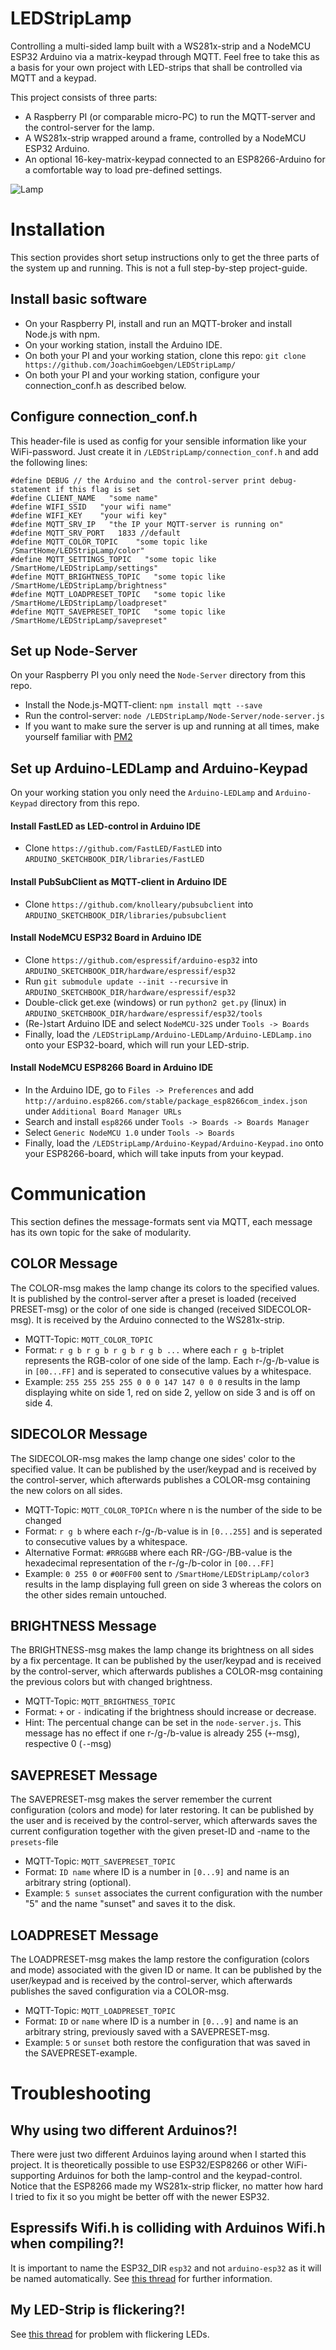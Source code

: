 # LEDStripLamp
Controlling a multi-sided lamp built with a WS281x-strip and a NodeMCU ESP32 Arduino via a matrix-keypad through MQTT. Feel free to take this as a basis for your own project with LED-strips that shall be controlled via MQTT and a keypad.

This project consists of three parts:
- A Raspberry PI (or comparable micro-PC) to run the MQTT-server and the control-server for the lamp.
- A WS281x-strip wrapped around a frame, controlled by a NodeMCU ESP32 Arduino.
- An optional 16-key-matrix-keypad connected to an ESP8266-Arduino for a comfortable way to load pre-defined settings.

![Lamp](https://i.imgur.com/BPRM2Qz.jpg)

# Installation
This section provides short setup instructions only to get the three parts of the system up and running. This is not a full step-by-step project-guide.

## Install basic software
- On your Raspberry PI, install and run an MQTT-broker and install Node.js with npm.
- On your working station, install the Arduino IDE.
- On both your PI and your working station, clone this repo: ```git clone https://github.com/JoachimGoebgen/LEDStripLamp/```
- On both your PI and your working station, configure your connection_conf.h as described below.

## Configure connection_conf.h
This header-file is used as config for your sensible information like your WiFi-password.
Just create it in ```/LEDStripLamp/connection_conf.h``` and add the following lines:
```
#define DEBUG // the Arduino and the control-server print debug-statement if this flag is set
#define CLIENT_NAME   "some name"
#define WIFI_SSID   "your wifi name"
#define WIFI_KEY    "your wifi key"
#define MQTT_SRV_IP   "the IP your MQTT-server is running on"
#define MQTT_SRV_PORT   1833 //default
#define MQTT_COLOR_TOPIC    "some topic like /SmartHome/LEDStripLamp/color"
#define MQTT_SETTINGS_TOPIC   "some topic like /SmartHome/LEDStripLamp/settings"
#define MQTT_BRIGHTNESS_TOPIC   "some topic like /SmartHome/LEDStripLamp/brightness"
#define MQTT_LOADPRESET_TOPIC   "some topic like /SmartHome/LEDStripLamp/loadpreset"
#define MQTT_SAVEPRESET_TOPIC   "some topic like /SmartHome/LEDStripLamp/savepreset"
```

## Set up Node-Server
On your Raspberry PI you only need the ```Node-Server``` directory from this repo.
- Install the Node.js-MQTT-client: ```npm install mqtt --save```
- Run the control-server: ```node /LEDStripLamp/Node-Server/node-server.js```
- If you want to make sure the server is up and running at all times, make yourself familiar with [PM2](http://pm2.keymetrics.io/)

## Set up Arduino-LEDLamp and Arduino-Keypad
On your working station you only need the ```Arduino-LEDLamp``` and ```Arduino-Keypad``` directory from this repo.

#### Install FastLED as LED-control in Arduino IDE
- Clone ```https://github.com/FastLED/FastLED``` into ```ARDUINO_SKETCHBOOK_DIR/libraries/FastLED```

#### Install PubSubClient as MQTT-client in Arduino IDE
- Clone ```https://github.com/knolleary/pubsubclient``` into ```ARDUINO_SKETCHBOOK_DIR/libraries/pubsubclient```

#### Install NodeMCU ESP32 Board in Arduino IDE
- Clone ```https://github.com/espressif/arduino-esp32``` into ```ARDUINO_SKETCHBOOK_DIR/hardware/espressif/esp32``` 
- Run ```git submodule update --init --recursive``` in ```ARDUINO_SKETCHBOOK_DIR/hardware/espressif/esp32```
- Double-click get.exe (windows) or run ```python2 get.py``` (linux) in ```ARDUINO_SKETCHBOOK_DIR/hardware/espressif/esp32/tools```
- (Re-)start Arduino IDE and select ```NodeMCU-32S``` under ```Tools -> Boards```
- Finally, load the ```/LEDStripLamp/Arduino-LEDLamp/Arduino-LEDLamp.ino``` onto your ESP32-board, which will run your LED-strip.

#### Install NodeMCU ESP8266 Board in Arduino IDE
- In the Arduino IDE, go to ```Files -> Preferences``` and add ```http://arduino.esp8266.com/stable/package_esp8266com_index.json``` under ```Additional Board Manager URLs```
- Search and install ```esp8266``` under ```Tools -> Boards -> Boards Manager```
- Select ```Generic NodeMCU 1.0``` under ```Tools -> Boards```
- Finally, load the ```/LEDStripLamp/Arduino-Keypad/Arduino-Keypad.ino``` onto your ESP8266-board, which will take inputs from your keypad.

# Communication
This section defines the message-formats sent via MQTT, each message has its own topic for the sake of modularity.

## COLOR Message
The COLOR-msg makes the lamp change its colors to the specified values. It is published by the control-server after a preset is loaded (received PRESET-msg) or the color of one side is changed (received SIDECOLOR-msg). It is received by the Arduino connected to the WS281x-strip.
- MQTT-Topic: ```MQTT_COLOR_TOPIC```
- Format: ```r g b r g b r g b r g b ...``` where each ```r g b```-triplet represents the RGB-color of one side of the lamp. Each r-/g-/b-value is in ```[00...FF]``` and is seperated to consecutive values by a whitespace.
- Example: ```255 255 255 255 0 0 0 147 147 0 0 0``` results in the lamp displaying white on side 1, red on side 2, yellow on side 3 and is off on side 4.

## SIDECOLOR Message
The SIDECOLOR-msg makes the lamp change one sides' color to the specified value. It can be published by the user/keypad and is received by the control-server, which afterwards publishes a COLOR-msg containing the new colors on all sides.
- MQTT-Topic: ```MQTT_COLOR_TOPICn``` where n is the number of the side to be changed
- Format: ```r g b``` where each r-/g-/b-value is in ```[0...255]``` and is seperated to consecutive values by a whitespace.
- Alternative Format: ```#RRGGBB``` where each RR-/GG-/BB-value is the hexadecimal representation of the r-/g-/b-color in ```[00...FF]```
- Example: ```0 255 0``` or ```#00FF00``` sent to ```/SmartHome/LEDStripLamp/color3``` results in the lamp displaying full green on side 3 whereas the colors on the other sides remain untouched.


## BRIGHTNESS Message
The BRIGHTNESS-msg makes the lamp change its brightness on all sides by a fix percentage. It can be published by the user/keypad and is received by the control-server, which afterwards publishes a COLOR-msg containing the previous colors but with changed brightness.
- MQTT-Topic: ```MQTT_BRIGHTNESS_TOPIC```
- Format: ```+``` or ```-``` indicating if the brightness should increase or decrease.
- Hint: The percentual change can be set in the ```node-server.js```. This message has no effect if one r-/g-/b-value is already 255 (```+```-msg), respective 0 (```-```-msg)


## SAVEPRESET Message
The SAVEPRESET-msg makes the server remember the current configuration (colors and mode) for later restoring. It can be published by the user and is received by the control-server, which afterwards saves the current configuration together with the given preset-ID and -name to the ```presets```-file
- MQTT-Topic: ```MQTT_SAVEPRESET_TOPIC```
- Format: ```ID name``` where ID is a number in ```[0...9]``` and name is an arbitrary string (optional).
- Example: ```5 sunset``` associates the current configuration with the number "5" and the name "sunset" and saves it to the disk.


## LOADPRESET Message
The LOADPRESET-msg makes the lamp restore the configuration (colors and mode) associated with the given ID or name. It can be published by the user/keypad and is received by the control-server, which afterwards publishes the saved configuration via a COLOR-msg.
- MQTT-Topic: ```MQTT_LOADPRESET_TOPIC```
- Format: ```ID``` or ```name``` where ID is a number in ```[0...9]``` and name is an arbitrary string, previously saved with a SAVEPRESET-msg.
- Example: ```5``` or ```sunset``` both restore the configuration that was saved in the SAVEPRESET-example.


# Troubleshooting

## Why using two different Arduinos?!
There were just two different Arduinos laying around when I started this project. It is theoretically possible to use ESP32/ESP8266 or other WiFi-supporting Arduinos for both the lamp-control and the keypad-control. Notice that the ESP8266 made my WS281x-strip flicker, no matter how hard I tried to fix it so you might be better off with the newer ESP32.

## Espressifs Wifi.h is colliding with Arduinos Wifi.h when compiling?!
It is important to name the ESP32_DIR ```esp32``` and not ```arduino-esp32``` as it will be named automatically. See [this thread](https://github.com/espressif/arduino-esp32/issues/20) for further information.

## My LED-Strip is flickering?!
See [this thread](https://github.com/FastLED/FastLED/issues/306) for problem with flickering LEDs.
